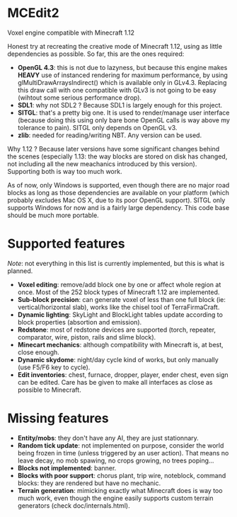 # MCEdit2
Voxel engine compatible with Minecraft 1.12

Honest try at recreating the creative mode of Minecraft 1.12, using as little dependencies as possible. So far, this are the ones required:
* **OpenGL 4.3**: this is not due to lazyness, but because this engine makes **HEAVY** use of instanced rendering for maximum performance, by using glMultiDrawArraysIndirect() which is available only in GLv4.3. Replacing this draw call with one compatible with GLv3 is not going to be easy (wihtout some serious performance drop).
* **SDL1**: why not SDL2 ? Because SDL1 is largely enough for this project.
* **SITGL**: that's a pretty big one. It is used to render/manage user interface (because doing this using only bare bone OpenGL calls is way above my tolerance to pain). SITGL only depends on OpenGL v3.
* **zlib**: needed for reading/writing NBT. Any version can be used.

Why 1.12 ? Because later versions have some significant changes behind the scenes (especially 1.13: the way blocks are stored on disk has changed, not including all the new meachanics introduced by this version). Supporting both is way too much work.

As of now, only Windows is supported, even though there are no major road blocks as long as those dependencies are available on your platform (which probably excludes Mac OS X, due to its poor OpenGL support). SITGL only supports Windows for now and is a fairly large dependency. This code base should be much more portable.

# Supported features

*Note*: not everything in this list is currently implemented, but this is what is planned.

* **Voxel editing**: remove/add block one by one or affect whole region at once. Most of the 252 block types of Minecraft 1.12 are implemented.
* **Sub-block precision**: can generate voxel of less than one full block (ie: vertical/horizontal slab), works like the chisel tool of TerraFirmaCraft.
* **Dynamic lighting**: SkyLight and BlockLight tables update according to block properties (absortion and emission).
* **Redstone**: most of redstone devices are supported (torch, repeater, comparator, wire, piston, rails and slime block).
* **Minecart mechanics**: although compatibility with Minecraft is, at best, close enough.
* **Dynamic skydome**: night/day cycle kind of works, but only manually (use F5/F6 key to cycle).
* **Edit inventories**: chest, furnace, dropper, player, ender chest, even sign can be edited. Care has be given to make all interfaces as close as possible to Minecraft.

# Missing features
* **Entity/mobs**: they don't have any AI, they are just stationnary.
* **Random tick update**: not implemented on purpose, consider the world being frozen in time (unless triggered by an user action). That means no leave decay, no mob spawing, no crops growing, no trees poping...
* **Blocks not implemented**: banner.
* **Blocks with poor support**: chorus plant, trip wire, noteblock, command blocks: they are rendered but have no mechanic.
* **Terrain generation**: mimicking exactly what Minecraft does is way too much work, even though the engine easily supports custom terrain generators (check doc/internals.html).
